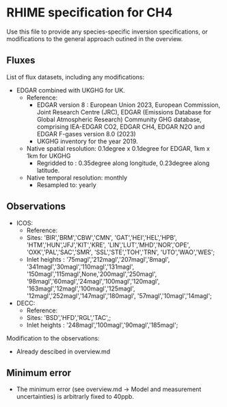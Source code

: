 # RHIME specification for CH4

Use this file to provide any species-specific inversion specifications, or modifications to the general approach outined in the overview.

## Fluxes

List of flux datasets, including any modifications:

- EDGAR combined with UKGHG for UK.
  - Reference:
    - EDGAR version 8 : European Union 2023, European Commission, Joint Research Centre (JRC), EDGAR (Emissions Database for Global Atmospheric Research) Community GHG database, comprising IEA-EDGAR CO2, EDGAR CH4, EDGAR N2O and EDGAR F-gases version 8.0 (2023)
    - UKGHG inventory for the year 2019.
  - Native spatial resolution: 0.1degree x 0.1degree for EDGAR, 1km x 1km for UKGHG
    - Regridded to : 0.35degree along longitude, 0.23degree along latitude.
  - Native temporal resolution: monthly
    - Resampled to: yearly

## Observations

- ICOS:
  - Reference:
  - Sites: 'BIR','BRM','CBW','CMN',
        'GAT','HEI','HEL','HPB',
        'HTM','HUN','JFJ','KIT','KRE',
        'LIN','LUT','MHD','NOR','OPE',
        'OXK','PAL','SAC','SMR',
        'SSL','STE','TOH','TRN',
        'UTO','WAO','WES';
  - Inlet heights : '75magl','212magl','207magl','8magl',
        '341magl','30magl','110magl','131magl',
        '150magl','115magl',None,'200magl','250magl',
        '98magl','60magl','24magl','100magl','120magl',
        '163magl','12magl','100magl','125magl',
        '12magl','252magl','147magl','180magl',
        '57magl','10magl','14magl';
- DECC:
  - Reference:
  - Sites: 'BSD','HFD','RGL','TAC',;
  - Inlet heights : '248magl','100magl','90magl','185magl';

Modification to the observations:
- Already descibed in overview.md

## Minimum error

- The minimum error (see overview.md -> Model and measurement uncertainties) is arbitrarly fixed to 40ppb.
